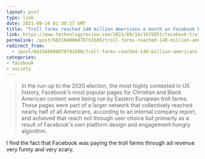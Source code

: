 ```yaml
---
layout: post
type: link
date: 2021-09-24 01:30:57 GMT
title: "Troll farms reached 140 million Americans a month on Facebook before 2020 election, internal report shows"
link: https://www.technologyreview.com/2021/09/16/1035851/facebook-troll-farms-report-us-2020-election/
permalink: /post/663168806078791680/troll-farms-reached-140-million-americans-a-month
redirect_from: 
  - /post/663168806078791680/troll-farms-reached-140-million-americans-a-month
categories:
- facebook
- society
---
```

<blockquote>In the run-up to the 2020 election, the most highly contested in US history, Facebook's most popular pages for Christian and Black American content were being run by Eastern European troll farms. These pages were part of a larger network that collectively reached nearly half of all Americans, according to an internal company report, and achieved that reach not through user choice but primarily as a result of Facebook's own platform design and engagement-hungry algorithm. </blockquote>
<p>I find the fact that Facebook was paying the troll farms through ad revenue very funny and very scary.</p>